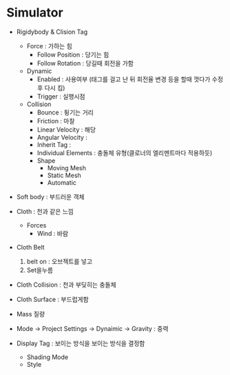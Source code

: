 # Simulator

- Rigidybody & Clision Tag
    - Force : 가하는 힘 
        - Follow Position : 당기는 힘
        - Follow Rotation : 당길때 회전을 가함 
    - Dynamic 
        - Enabled : 사용여부 (태그를 걸고 난 뒤 회전율 변경 등을 할때 껏다가 수정후 다시 킴)
        - Trigger : 실행시점
    - Collision
        - Bounce : 튕기는 거리 
        - Friction : 마찰
        - Linear Velocity : 해당 
        - Angular Velocity : 
        - Inherit Tag : 
        - Individual Elements : 충돌체 유형(클로너의 엘리멘트마다 적용하듯)
        - Shape 
            - Moving Mesh
            - Static Mesh
            - Automatic  
        
        
- Soft body : 부드러운 객체 

- Cloth : 천과 같은 느낌
    - Forces 
        - Wind : 바람

- Cloth Belt
    1. belt on : 오브젝트를 넣고
    2. Set을누름
    
- Cloth Collision : 천과 부딪히는 충돌체 
- Cloth Surface : 부드럽게함 
     
- Mass 질량
- Mode -> Project Settings -> Dynaimic -> Gravity : 중력 

        

- Display Tag : 보이는 방식을 보이는 방식을 결정함
    - Shading Mode
    - Style
    
